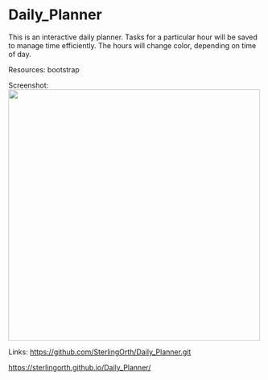 # Daily_Planner

This is an interactive daily planner. Tasks for a particular hour will be saved to manage time efficiently. The hours will change color, depending on time of day.

<!-- how to
1. create the container
2. consistently update day and time
3. -->

Resources:
bootstrap

Screenshot:
<img src="#" width=500width>

Links:
https://github.com/SterlingOrth/Daily_Planner.git

https://sterlingorth.github.io/Daily_Planner/
